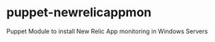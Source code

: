 puppet-newrelicappmon
=====================

Puppet Module to install New Relic App monitoring in Windows Servers
